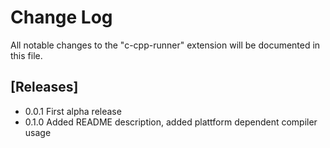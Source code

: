 # Change Log

All notable changes to the "c-cpp-runner" extension will be documented in this file.

## [Releases]

- 0.0.1 First alpha release
- 0.1.0 Added README description, added plattform dependent compiler usage
